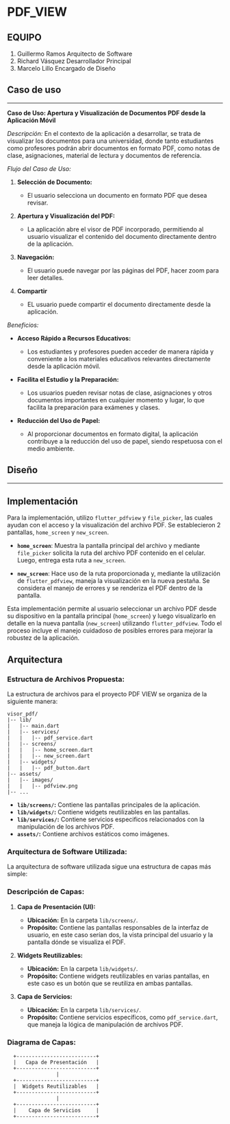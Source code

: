 # PDF_VIEW
## EQUIPO
1. Guillermo Ramos Arquitecto de Software
2. Richard Vásquez Desarrollador Principal
3. Marcelo Lillo Encargado de Diseño

## Caso de uso
---------------
**Caso de Uso: Apertura y Visualización de Documentos PDF desde la Aplicación Móvil**

*Descripción:* En el contexto de la aplicación a desarrollar, se trata de visualizar los documentos para una universidad, donde tanto estudiantes como profesores podrán abrir documentos en formato PDF, como notas de clase, asignaciones, material de lectura y documentos de referencia.

*Flujo del Caso de Uso:*

1. **Selección de Documento:**
   - El usuario selecciona un documento en formato PDF que desea revisar.

2. **Apertura y Visualización del PDF:**
   - La aplicación abre el visor de PDF incorporado, permitiendo al usuario visualizar el contenido del documento directamente dentro de la aplicación.

3. **Navegación:**
   - El usuario puede navegar por las páginas del PDF, hacer zoom para leer detalles.

4. **Compartir**
   - EL usuario puede compartir el documento directamente desde la aplicación.

*Beneficios:*

- **Acceso Rápido a Recursos Educativos:** 
  - Los estudiantes y profesores pueden acceder de manera rápida y conveniente a los materiales educativos relevantes directamente desde la aplicación móvil.

- **Facilita el Estudio y la Preparación:** 
  - Los usuarios pueden revisar notas de clase, asignaciones y otros documentos importantes en cualquier momento y lugar, lo que facilita la preparación para exámenes y clases.

- **Reducción del Uso de Papel:** 
  - Al proporcionar documentos en formato digital, la aplicación contribuye a la reducción del uso de papel, siendo respetuosa con el medio ambiente.

## Diseño
---------------

## Implementación

Para la implementación, utilizo `flutter_pdfview` y `file_picker`, las cuales ayudan con el acceso y la visualización del archivo PDF. Se establecieron 2 pantallas, `home_screen` y `new_screen`.

- **`home_screen`**: Muestra la pantalla principal del archivo y mediante `file_picker` solicita la ruta del archivo PDF contenido en el celular. Luego, entrega esta ruta a `new_screen`.

- **`new_screen`**: Hace uso de la ruta proporcionada y, mediante la utilización de `flutter_pdfview`, maneja la visualización en la nueva pestaña. Se considera el manejo de errores y se renderiza el PDF dentro de la pantalla.

Esta implementación permite al usuario seleccionar un archivo PDF desde su dispositivo en la pantalla principal (`home_screen`) y luego visualizarlo en detalle en la nueva pantalla (`new_screen`) utilizando `flutter_pdfview`. Todo el proceso incluye el manejo cuidadoso de posibles errores para mejorar la robustez de la aplicación.


## Arquitectura
### Estructura de Archivos Propuesta:

La estructura de archivos para el proyecto PDF VIEW se organiza de la siguiente manera:

```plaintext
visor_pdf/
|-- lib/
|   |-- main.dart
|   |-- services/
|   |   |-- pdf_service.dart
|   |-- screens/
|   |   |-- home_screen.dart
|   |   |-- new_screen.dart
|   |-- widgets/
|   |   |-- pdf_button.dart   
|-- assets/
|   |-- images/
|   |   |-- pdfview.png
|-- ...
```

- **`lib/screens/`:** Contiene las pantallas principales de la aplicación.
- **`lib/widgets/`:** Contiene widgets reutilizables en las pantallas.
- **`lib/services/`:** Contiene servicios especificos relacionados con la manipulación de los archivos PDF.
- **`assets/`:** Contiene archivos estáticos como imágenes.

### Arquitectura de Software Utilizada:

La arquitectura de software utilizada sigue una estructura de capas más simple:

### Descripción de Capas:

1. **Capa de Presentación (UI):**
   - **Ubicación:** En la carpeta `lib/screens/`.
   - **Propósito:** Contiene las pantallas responsables de la interfaz de usuario, en este caso serían dos, la vista principal del usuario y la pantalla dónde se visualiza el PDF.

2. **Widgets Reutilizables:**
   - **Ubicación:** En la carpeta `lib/widgets/`.
   - **Propósito:** Contiene widgets reutilizables en varias pantallas, en este caso es un botón que se reutiliza en ambas pantallas.

3. **Capa de Servicios:**
   - **Ubicación:** En la carpeta `lib/services/`.
   - **Propósito:** Contiene servicios específicos, como `pdf_service.dart`, que maneja la lógica de manipulación de archivos PDF.

### Diagrama de Capas:

```plaintext
  +--------------------------+
  |   Capa de Presentación   |
  +--------------------------+
                |
  +--------------------------+
  |  Widgets Reutilizables   |
  +--------------------------+
                |
  +--------------------------+
  |    Capa de Servicios     |
  +--------------------------+
```


